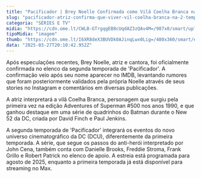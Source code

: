 ```yaml
---
title: "Pacificador | Brey Noelle Confirmada como Vilã Coelha Branca na 2ª Temporada"
slug: "pacificador-atriz-confirma-que-viver-vil-coelha-branca-na-2-temporada"
categoria: "SÉRIES E TV"
midia: "https://cdn.ome.lt/CWLB-GTrgqgEB8cUqdAZ3zQAv4M=/987x0/smart/uploads/conteudo/fotos/noelle-pacificador.png"
tipoMidia: "imagem"
thumb: "https://cdn.ome.lt/I6XR8deX3BUVDk0AJinqLwx0Lig=/480x360/smart/extras/conteudos/pacificador_HobxKss.jpg"
data: "2025-03-27T20:10:42.952Z"
---
```


Após especulações recentes, Brey Noelle, atriz e cantora, foi oficialmente confirmada no elenco da segunda temporada de 'Pacificador'. A confirmação veio após seu nome aparecer no IMDB, levantando rumores que foram posteriormente validados pela própria Noelle através de seus stories no Instagram e comentários em diversas publicações.

A atriz interpretará a vilã Coelha Branca, personagem que surgiu pela primeira vez na edição Adventures of Superman #500 nos anos 1990, e que ganhou destaque em uma série de quadrinhos do Batman durante o New 52 da DC, criada por David Finch e Paul Jenkins.

A segunda temporada de 'Pacificador' integrará os eventos do novo universo cinematográfico da DC (DCU), diferentemente da primeira temporada. A série, que segue os passos do anti-herói interpretado por John Cena, também conta com Danielle Brooks, Freddie Stroma, Frank Grillo e Robert Patrick no elenco de apoio. A estreia está programada para agosto de 2025, enquanto a primeira temporada já está disponível para streaming no Max.